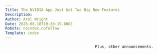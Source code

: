 ```yaml
---
Title: The NVIDIA App Just Got Two Big New Features
Description: 
Author: Arol Wright
Date: 2025-08-18T19:30:15.000Z
Robots: noindex,nofollow
Template: index
---
```


                                            Plus, other announcements.
                                        